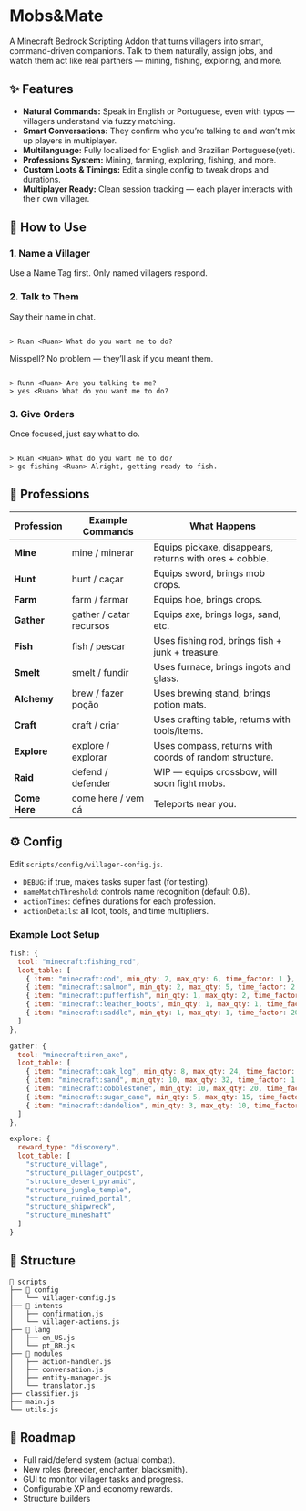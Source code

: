 
# Mobs&Mate

A Minecraft Bedrock Scripting Addon that turns villagers into smart, command-driven companions. Talk to them naturally, assign jobs, and watch them act like real partners — mining, fishing, exploring, and more.

## ✨ Features

- **Natural Commands:** Speak in English or Portuguese, even with typos — villagers understand via fuzzy matching.
- **Smart Conversations:** They confirm who you’re talking to and won’t mix up players in multiplayer.
- **Multilanguage:** Fully localized for English and Brazilian Portuguese(yet).
- **Professions System:** Mining, farming, exploring, fishing, and more.
- **Custom Loots & Timings:** Edit a single config to tweak drops and durations.
- **Multiplayer Ready:** Clean session tracking — each player interacts with their own villager.



## 💬 How to Use

### 1. Name a Villager
Use a Name Tag first. Only named villagers respond.

### 2. Talk to Them
Say their name in chat.

```

> Ruan <Ruan> What do you want me to do?

```

Misspell? No problem — they’ll ask if you meant them.

```

> Runn <Ruan> Are you talking to me?
> yes <Ruan> What do you want me to do?

```

### 3. Give Orders
Once focused, just say what to do.

```

> Ruan <Ruan> What do you want me to do?
> go fishing <Ruan> Alright, getting ready to fish.

````

## 🧠 Professions

| Profession | Example Commands | What Happens |
|-------------|------------------|---------------|
| **Mine** | mine / minerar | Equips pickaxe, disappears, returns with ores + cobble. |
| **Hunt** | hunt / caçar | Equips sword, brings mob drops. |
| **Farm** | farm / farmar | Equips hoe, brings crops. |
| **Gather** | gather / catar recursos | Equips axe, brings logs, sand, etc. |
| **Fish** | fish / pescar | Uses fishing rod, brings fish + junk + treasure. |
| **Smelt** | smelt / fundir | Uses furnace, brings ingots and glass. |
| **Alchemy** | brew / fazer poção | Uses brewing stand, brings potion mats. |
| **Craft** | craft / criar | Uses crafting table, returns with tools/items. |
| **Explore** | explore / explorar | Uses compass, returns with coords of random structure. |
| **Raid** | defend / defender | WIP — equips crossbow, will soon fight mobs. |
| **Come Here** | come here / vem cá | Teleports near you. |

## ⚙️ Config

Edit `scripts/config/villager-config.js`.

- `DEBUG`: if true, makes tasks super fast (for testing).
- `nameMatchThreshold`: controls name recognition (default 0.6).
- `actionTimes`: defines durations for each profession.
- `actionDetails`: all loot, tools, and time multipliers.

### Example Loot Setup

```js
fish: {
  tool: "minecraft:fishing_rod",
  loot_table: [
    { item: "minecraft:cod", min_qty: 2, max_qty: 6, time_factor: 1 },
    { item: "minecraft:salmon", min_qty: 2, max_qty: 5, time_factor: 2 },
    { item: "minecraft:pufferfish", min_qty: 1, max_qty: 2, time_factor: 5 },
    { item: "minecraft:leather_boots", min_qty: 1, max_qty: 1, time_factor: 8 },
    { item: "minecraft:saddle", min_qty: 1, max_qty: 1, time_factor: 20 }
  ]
},

gather: {
  tool: "minecraft:iron_axe",
  loot_table: [
    { item: "minecraft:oak_log", min_qty: 8, max_qty: 24, time_factor: 2 },
    { item: "minecraft:sand", min_qty: 10, max_qty: 32, time_factor: 1 },
    { item: "minecraft:cobblestone", min_qty: 10, max_qty: 20, time_factor: 2 },
    { item: "minecraft:sugar_cane", min_qty: 5, max_qty: 15, time_factor: 1 },
    { item: "minecraft:dandelion", min_qty: 3, max_qty: 10, time_factor: 1 }
  ]
},

explore: {
  reward_type: "discovery",
  loot_table: [
    "structure_village",
    "structure_pillager_outpost",
    "structure_desert_pyramid",
    "structure_jungle_temple",
    "structure_ruined_portal",
    "structure_shipwreck",
    "structure_mineshaft"
  ]
}
````

## 🧩 Structure

```
📁 scripts
├── 📁 config
│   └── villager-config.js
├── 📁 intents
│   ├── confirmation.js
│   └── villager-actions.js
├── 📁 lang
│   ├── en_US.js
│   └── pt_BR.js
├── 📁 modules
│   ├── action-handler.js
│   ├── conversation.js
│   ├── entity-manager.js
│   └── translator.js
├── classifier.js
├── main.js
└── utils.js
```

## 🔮 Roadmap

* Full raid/defend system (actual combat).
* New roles (breeder, enchanter, blacksmith).
* GUI to monitor villager tasks and progress.
* Configurable XP and economy rewards.
* Structure builders



